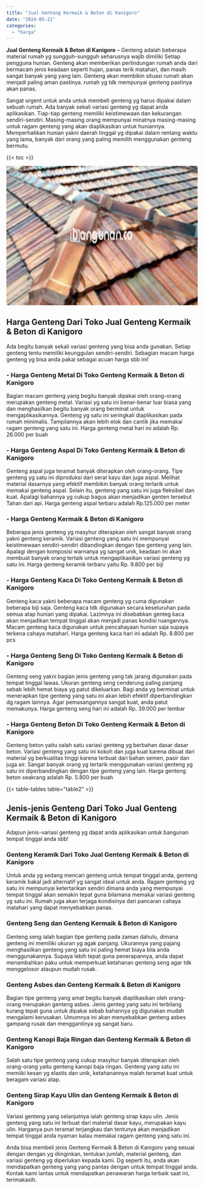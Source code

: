 ```yaml
---
title: "Jual Genteng Kermaik & Beton di Kanigoro"
date: "2024-05-21"
categories: 
  - "harga"
---
```


**Jual Genteng Kermaik & Beton di Kanigoro** – Genteng adalah beberapa material rumah yg sungguh-sungguh seharusnya wajib dimiliki Setiap pengguna hunian. Genteng akan memberikan perlindungan rumah anda dari bermacam jenis keadaan seperti hujan, panas terik matahari, dan masih sangat banyak yang yang lain. Genteng akan membikin situasi rumah akan menjadi paling aman pastinya. rumah yg tdk mempunyai genteng pastinya akan panas.

Sangat urgent untuk anda untuk membeli genteng yg harus dipakai dalam sebuah rumah. Ada banyak sekali variasi genteng yg dapat anda aplikasikan. Tiap-tiap genteng memiliki keistimewaan dan kekurangan sendiri-sendiri. Masing-masing orang mempunyai minatnya masing-masing untuk ragam genteng yang akan diaplikasikan untuk huniannya. Memperhatikan hunian yakni daerah tinggal yg dipakai dalam rentang waktu yang lama, banyak dari orang yang paling memilih menggunakan genteng bermutu.

{{< toc >}}

![Jual Genteng Kermaik & Beton di Kanigoro](/images/genteng-minimalis-murah28.png)

## Harga Genteng Dari Toko Jual Genteng Kermaik & Beton di Kanigoro

Ada begitu banyak sekali variasi genteng yang bisa anda gunakan. Setiap genteng tentu memiliki keunggulan sendiri-sendiri. Sebagian macam harga genteng yg bisa anda pakai sebagai acuan harga sbb ini!

### \- Harga Genteng Metal Di Toko Genteng Kermaik & Beton di Kanigoro

Bagian macam genteng yang begitu banyak dipakai oleh orang-orang merupakan genteng metal. Variasi yg satu ini benar-benar luar biasa yang dan menghasilkan begitu banyak orang berminat untuk mengaplikasikannya. Genteng yg satu ini seringkali diaplikasikan pada rumah minimalis. Tampilannya akan lebih elok dan cantik jika memakai ragam genteng yang satu ini. Harga genteng metal hari ini adalah Rp. 26.000 per buah

### \- Harga Genteng Aspal Di Toko Genteng Kermaik & Beton di Kanigoro

Genteng aspal juga teramat banyak diterapkan oleh orang-orang. Tipe genteng yg satu ini diproduksi dari serat kayu dan juga aspal. Melihat material dasarnya yang efektif membikin banyak orang tertarik untuk memakai genteng aspal. Selain itu, genteng yang satu ini juga fleksibel dan kuat. Apalagi bahannya yg cukup bagus akan menjadikan genten tersebut Tahan dari api. Harga genteng aspal terbaru adalah Rp.125.000 per meter

### \- Harga Genteng Kermaik & Beton di Kanigoro

Beberapa jenis genteng yg masyhur diterapkan oleh sangat banyak orang yakni genteng keramik. Variasi genteng yang satu ini mempunyai keistimewaan sendiri-sendiri dibandingkan dengan tipe genteng yang lain. Apalagi dengan komposisi warnanya yg sangat unik, keadaan ini akan membuat banyak orang tertaik untuk mengaplikasikan variasi genteng yg satu ini. Harga genteng keramik terbaru yaitu Rp. 9.800 per biji

### \- Harga Genteng Kaca Di Toko Genteng Kermaik & Beton di Kanigoro

Genteng kaca yakni beberapa macam genteng yg cuma digunakan beberapa biji saja. Genteng kaca tdk digunakan secara keseluruhan pada semua atap hunian yang dipakai. Lazimnya ini disebabkan genteg kaca akan menjadikan tempat tinggal akan menjadi panas kondisi ruangannya. Macam genteng kaca digunakan untuk pencahayaan hunian saja supaya terkena cahaya matahari. Harga genteng kaca hari ini adalah Rp. 8.800 per pcs

### \- Harga Genteng Seng Di Toko Genteng Kermaik & Beton di Kanigoro

Genteng seng yakni bagian jenis genteng yang tak jarang digunakan pada tempat tinggal lawas. Ukuran genteng seng cenderung paling panjang sebab lebih hemat biaya yg patut dikeluarkan. Bagi anda yg berminat untuk menerapkan tipe genteng yang satu ini akan lebih efektif diperbandingkan dg ragam lainnya. Agar pemasangannya sangat kuat, anda patut memakunya. Harga genteng seng hari ini adalah Rp. 39.000 per lembar

### \- Harga Genteng Beton Di Toko Genteng Kermaik & Beton di Kanigoro

Genteng beton yaitu salah satu variasi genteng yg berbahan dasar dasar beton. Variasi genteng yang satu ini kokoh dan juga kuat karena dibuat dari material yg berkualitas tinggi karena terbuat dari bahan semen, pasir dan juga air. Sangat banyak orang yg tertarik menggunakan variasi genteng yg satu ini diperbandingkan dengan tipe genteng yang lain. Harga genteng beton seakrang adalah Rp. 5.800 per buah

{{< table-tables table="table2" >}}

## Jenis-jenis Genteng Dari Toko Jual Genteng Kermaik & Beton di Kanigoro

Adapun jenis-variasi genteng yg dapat anda aplikasikan untuk bangunan tempat tinggal anda sbb!

### Genteng Keramik Dari Toko Jual Genteng Kermaik & Beton di Kanigoro

Untuk anda yg sedang mencari genteng untuk tempat tinggal anda, genteng keramik bakal jadi alternatif yg sangat ideal untuk anda. Ragam genteng yg satu ini mempunyai ketertarikan sendiri dimana anda yang mempunyai tempat tinggal akan semakin tepat guna bilamana memakai variasi genteng yg satu ini. Rumah juga akan terjaga kondisinya dari pancaran cahaya matahari yang dapat menyebabkan panas.

### Genteng Seng dan Genteng Kermaik & Beton di Kanigoro

Genteng seng ialah bagian tipe genteng pada zaman dahulu, dimana genteng ini memiliki ukuran yg agak panjang. Ukurannya yang pajang menghasilkan genteng yang satu ini paling hemat biaya bila anda menggunakannya. Supaya lebih tepat guna penerapannya, anda dapat menambahkan paku untuk memperkuat ketahanan genteng seng agar tdk menggelosor ataupun mudah rusak.

### Genteng Asbes dan Genteng Kermaik & Beton di Kanigoro

Bagian tipe genteng yang amat begitu banyak diaplikasikan oleh orang-orang merupakan genteng asbes. Jenis genteg yang satu ini terbilang kurang tepat guna untuk dipakai sebab bahannya yg digunakan mudah mengalami kerusakan. Umumnya ini akan menyebabkan genteng asbes gampang rusak dan menggantinya yg sangat baru.

### Genteng Kanopi Baja Ringan dan Genteng Kermaik & Beton di Kanigoro

Salah satu tipe genteng yang cukup masyhur banyak diterapkan oleh orang-orang yaitu genteng kanopi baja ringan. Genteng yang satu ini memiiki kesan yg elastis dan unik, ketahanannya malah teramat kuat untuk beragam variasi atap.

### Genteng Sirap Kayu Ulin dan Genteng Kermaik & Beton di Kanigoro

Variasi genteng yang selanjutnya ialah genteng sirap kayu ulin. Jenis genteng yang satu ini terbuat dari material dasar kayu, merupakan kayu ulin. Harganya pun teramat terjangkau dan tentunya akan menjadikan tempat tinggal anda nyaman kalau memakai ragam genteng yang satu ini.

Anda bisa membeli jenis Genteng Kermaik & Beton di Kanigoro yang sesuai dengan dengan yg diinginkan, tentukan jumlah, material genteng, dan variasi genteng yg diperlukan kepada kami. Dg seperti itu, anda akan mendapatkan genteng yang yang pantas dengan untuk tempat tinggal anda. Kontak kami lantas untuk mendapatkan penawaran harga terbaik saat ini, terimakasih.
